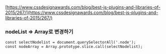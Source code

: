 [https://www.cssdesignawards.com/blog/best-js-plugins-and-libraries-of-2015/267/](https://www.cssdesignawards.com/blog/best-js-plugins-and-libraries-of-2015/267/)


### nodeList => Array로 변경하기

```
const selectNodelist = document.querySelectorAll('.node');
const nodeArray = Array.prototype.slice.call(selectNodelist);
```